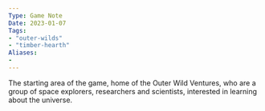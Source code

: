 ```yaml
---
Type: Game Note
Date: 2023-01-07
Tags:
- "outer-wilds"
- "timber-hearth"
Aliases:
- 
---
```

The starting area of the game, home of the Outer Wild Ventures, who are a group of space explorers, researchers and scientists, interested in learning about the universe.